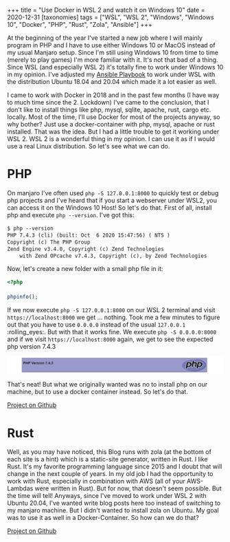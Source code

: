+++
title = "Use Docker in WSL 2 and watch it on Windows 10"
date = 2020-12-31
[taxonomies]
tags = ["WSL", "WSL 2", "Windows", "Windows 10", "Docker", "PHP", "Rust", "Zola", "Ansible"]
+++

At the beginning of the year I've started a new job where I will mainly program in PHP and I have to use either Windows 10 or MacOS instead of my usual Manjaro setup. Since I'm still using Windows 10 from time to time (merely to play games) I'm more familiar with it. It's not that bad of a thing. Since WSL (and especially WSL 2) it's totally fine to work under Windows 10 in my opinion. I've adjusted my [Ansible Playbook](https://github.com/Dgame/dgame-system) to work under WSL with the distribution Ubuntu 18.04 and 20.04 which made it a lot easier as well.

I came to work with Docker in 2018 and in the past few months (I have way to much time since the 2. Lockdown) I've came to the conclusion, that I don't like to install things like php, mysql, sqlite, apache, rust, cargo etc. locally. Most of the time, I'll use Docker for most of the projects anyway, so why bother? Just use a docker-container with php, mysql, apache or rust installed. That was the idea. But I had a little trouble to get it working under WSL 2. WSL 2 is a wonderful thing in my opinion. I can use it as if I would use a real Linux distribution. So let's see what we can do.

# PHP

On manjaro I've often used `php -S 127.0.0.1:8000` to quickly test or debug php projects and I've heard that if you start a webserver under WSL2, you can access it on the Windows 10 Host! So let's do that. First of all, install php and execute `php --version`. I've got this:

```
$ php --version
PHP 7.4.3 (cli) (built: Oct  6 2020 15:47:56) ( NTS )
Copyright (c) The PHP Group
Zend Engine v3.4.0, Copyright (c) Zend Technologies
    with Zend OPcache v7.4.3, Copyright (c), by Zend Technologies
```

Now, let's create a new folder with a small php file in it:
```php
<?php

phpinfo();
```

If we now execute `php -S 127.0.0.1:8000` on our WSL 2 terminal and visit `https://localhost:8000` we get ... nothing. Took me a few minutes to figure out that you have to use `0.0.0.0` instead of the usual `127.0.0.1` :rolling_eyes:. But with that it works fine. We execute `php -S 0.0.0.0:8000` and if we visit `https://localhost:8000` again, we get to see the expected php version 7.4.3

![](php-wsl-localhost.png)

That's neat! But what we originally wanted was no to install php on our machine, but to use a docker container instead. So let's do that.

[Project on Github](https://github.com/Dgame/php-docker-localhost)

# Rust

Well, as you may have noticed, this Blog runs with zola (at the bottom of each site is a hint) which is a static-site generator, written in Rust. I like Rust. It's my favorite programming language since 2015 and I doubt that will change in the next couple of years. In my old job I had the opportunity to work with Rust, especially in combination with AWS (all of your AWS-Lambdas were written in Rust). But for now, that doesn't seem possible. But the time will tell! Anyways, since I've moved to work under WSL 2 with Ubuntu 20.04, I've wanted write blog posts here too instead of switching to my manjaro machine. But I didn't wanted to install zola on Ubuntu. My goal was to use it as well in a Docker-Container. So how can we do that?

[Project on Github](https://github.com/Dgame/blog)
